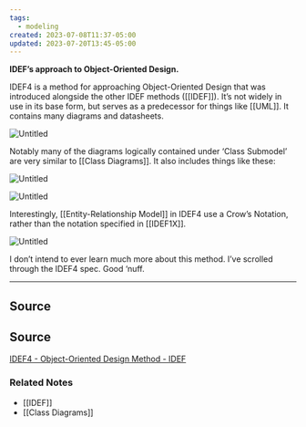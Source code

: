 ```yaml
---
tags:
  - modeling
created: 2023-07-08T11:37-05:00
updated: 2023-07-20T13:45-05:00
---
```

**IDEF’s approach to Object-Oriented Design.**

IDEF4 is a method for approaching Object-Oriented Design that was introduced alongside the other IDEF methods ([[IDEF]]). It’s not widely in use in its base form, but serves as a predecessor for things like [[UML]]. It contains many diagrams and datasheets.

![Untitled](Untitled%2060.png)

Notably many of the diagrams logically contained under ‘Class Submodel’ are very similar to [[Class Diagrams]]. It also includes things like these:

![Untitled](Untitled%2061.png)

![Untitled](Untitled%2062.png)

Interestingly, [[Entity-Relationship Model]] in IDEF4 use a Crow’s Notation, rather than the notation specified in [[IDEF1X]].

![Untitled](Untitled%2063.png)

I don’t intend to ever learn much more about this method. I’ve scrolled through the IDEF4 spec. Good ‘nuff. 

---

## Source

## Source

[IDEF4 - Object-Oriented Design Method - IDEF](https://www.idef.com/idef4-object-oriented-design-method/)

### Related Notes
- [[IDEF]] 
- [[Class Diagrams]]